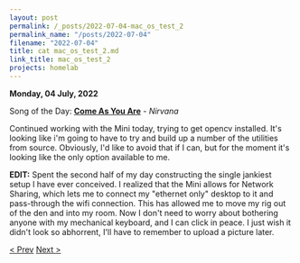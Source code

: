 ```yaml
---
layout: post
permalink: /_posts/2022-07-04-mac_os_test_2
permalink_name: "/posts/2022-07-04"
filename: "2022-07-04"
title: cat mac_os_test_2.md
link_title: mac_os_test_2
projects: homelab
---
```

**Monday, 04 July, 2022**

Song of the Day: [**Come As You Are**](https://youtu.be/vabnZ9-ex7o) - *Nirvana*

Continued working with the Mini today, trying to get opencv installed. It's looking like i'm going to have to try and build up a number of the utilities from source. Obviously, I'd like to avoid that if I can, but for the moment it's looking like the only option available to me.

**EDIT:** Spent the second half of my day constructing the single jankiest setup I have ever conceived. I realized that the Mini allows for Network Sharing, which lets me to connect my "ethernet only" desktop to it and pass-through the wifi connection. This has allowed me to move my rig out of the den and into my room. Now I don't need to worry about bothering anyone with my mechanical keyboard, and I can click in peace. I just wish it didn't look so abhorrent, I'll have to remember to upload a picture later.

[< Prev](/_posts/2022-07-03-mac_os_test)    [Next >](/all_caught_up)
